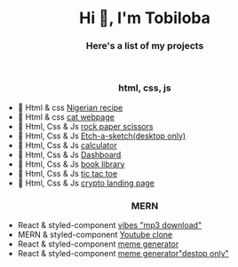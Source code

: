 <h1 align="center">Hi 👋, I'm Tobiloba</h1>
<h3 align="center">Here's a list of my projects</h3>

<br />

<h3 align="center"> html, css, js</h3>

- 🔭 Html & css [Nigerian recipe](https://adebisi1234.github.io/odin-recipe)
- 🔭 Html & css [cat webpage](https://adebisi1234.github.io/cat-landing-page)
- 🔭 Html, Css & Js [rock paper scissors](https://adebisi1234.github.io/rock-paper-scissors)
- 🔭 Html, Css & Js [Etch-a-sketch(desktop only)](https://adebisi1234.github.io/Etch-a-sketch)
- 🔭 Html, Css & Js [calculator](https;//adebisi1234.github.io/calculator)
- 🔭 Html, Css & Js [Dashboard](adebisi1234.github.io/Dashboard-project)
- 🔭 Html, Css & Js [book library](https://adebisi1234.github.io/library-project)
- 🔭 Html, Css & Js [tic tac toe](https://adebisi1234.github.io/tic-tac-toe)
- 🔭 Html, Css & Js [crypto landing page](https://crapo.netlify.app)


<h3 align="center"> MERN </h3>

-  React & styled-component [vibes "mp3 download"](https://vibes-mp3.netlify.app)
-  MERN & styled-component [Youtube clone](https://testtube-y.netlify.app)
-  React & styled-component [meme generator](https://tob-meme-generator.netlify.app)
-  React & styled-component [meme generator"destop only"](https://tob-meme-generator.netlify.app)
